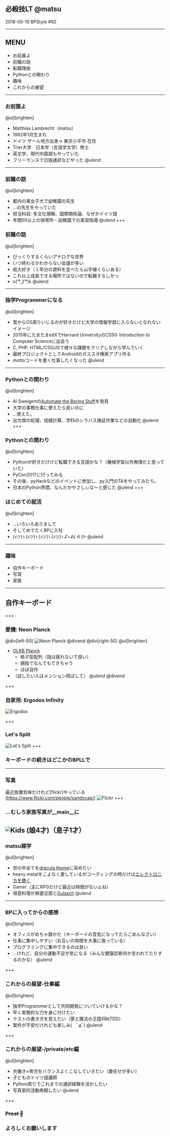 ## 必殺技LT @matsu
2018-05-10 BPStyle #92

---
## MENU
 * お前誰よ
 * 前職の話
 * 転職理由
 * Pythonとの関わり
 * 趣味
 * これからの展望
---

### お前誰よ
@ul[brighten]
 * Matthias Lambrecht（matsu）
 * 1982年1月生まれ
 * ドイツ ザール地方出身-> 東京小平市 在住
 * Trier大学　日本学（言語学文学）修士
 * 英文学、現代中国語もやっていた
 * フリーランスで日独通訳などやった
@ulend
---
### 前職の話
@ul[brighten]
  * 都内の某女子大で幼稚園の先生
  * ...の先生をやっていた
  * 担当科目: 多文化理解、国際関係論、なぜかドイツ語
  * 年間50以上の保育所・幼稚園での実習指導
@ulend
+++
### 前職の話
@ul[brighten]
  * びっくりするくらいアナログな世界
  * いつ終わるかわからない会議が多い
  * 紙大好き（１年分の資料を並べたら山手線くらいある）
  * これ以上成長できる場所ではないので転職するしかっ
  * o( ͡° ͜ʖ ͡°)k
@ulend

---
### 独学Programmerになる
@ul[brighten]
  * 昔からOS周りいじるのが好きだけど大学の情報学部に入らないとなれないイメージ
  * 2015年にたまたまedXでHarvard UniversityのCS50: Introduction to Computer Scienceに出会う
  * C, PHP, HTML/CSS/JSで様々な課題をクリアしながら学んでいく
  * 最終プロジェクトとしてAndroidのガススタ検索アプリ作る
  * mottoコードを書く仕事したくなった
@ulend
---
### Pythonとの関わり
@ul[brighten]
  * Al Sweigertの[Automate the Boring Stuff](https://automatetheboringstuff.com/)を発見
  * 大学の事務仕事に使えたら良いのに
  * ...使えた。
  * 出欠席の処理、成績計算、学科のシラバス検証作業などの自動化
@ulend
+++
### Pythonとの関わり
@ul[brighten]
  * Pythonが好きだけけど転職できる言語かな？（機械学習以外無理だと思っていた）
  * PyCon2017に行ってみる
  * その後、pyHackなどのイベントに参加し、py入門のTAをやってみたり。
  * 日本のPython界隈、なんだかやさしぃな〜と感じた
@ulend
+++
### はじめての就活
@ul[brighten]
  * ...いろいろありまして 
  * そしてめでたくBPに入社
  * (งツ)ว (งツ)ว (งツ)ว (งツ)ว ♪~ᕕ( ᐛ )ᕗ
@ulend

---
### 趣味
 * 自作キーボード
 * 写真
 * 家族

---
## 自作キーボード
+++
### 愛機: Neon Planck
@div[left-50]
![Neon Planck](git-pitch-bpstyle92/assets/planck_neon.jpg)
@divend
@div[right-50]
@ul[brighten]
  * [OLKB Planck](https://olkb.com/planck)
    * 格子型配列（指は疲れないで良い）
    * 親指でなんでもできちゃう
    * ほぼ自作
  * （試したい人はメンション飛ばして）
@ulend
@divend

+++
### 自家用: Ergodox Infinity
![Ergodox](git-pitch-bpstyle92/assets/ergodox.jpg)

+++
### Let's Split
![Let's Split](git-pitch-bpstyle92/assets/letssplit_mac.jpg)
+++
### キーボードの続きはどこかのBPLLで
---
### 写真
最近放置気味だけれど[flickr]やっている(https://www.flickr.com/people/sandocap/)
![Flickr](git-pitch-bpstyle92/assets/flickr_title.png)
+++
### ...むしろ家族写真が__main__に 
![Kids](git-pitch-bpstyle92/assets/eightbit_.jpg)
(娘4才)（息子1才）
---

### matsu雑学
@ul[brighten]
 * 世の中全てを[dracula theme](https://draculatheme.com/)に染めたい
 * heavy metalをこよなく愛しているがコーディングの時だけは[エレクトロニカを聴く](https://www.last.fm/user/anonelbe)
 * Gamer（主にRPGだけど最近は時間がないよね）
 * 得意料理が麻婆豆腐と[Gulasch](https://en.wikipedia.org/wiki/Goulash)
@ulend

---
### BPに入ってからの感想 

@ul[brighten]
  * オフィスがめちゃ静かだ（キーボードの音気になってたらごめんなさい）
  * 仕事に集中しやすい（お互いの時間を大事に扱っている）
  * プログラミングに集中できるのは良い
  * ...けれど、自分の運動不足が気になる（みんな健康診断何か言われてたりするのかな）
@ulend

+++
### これからの展望-仕事編

@ul[brighten]
 * 独学Programmerとして共同開発についていけるかな？
 * 早く実務的な力を身に付けたい
 * テストの書き方を覚えたい（夢と魔法の王国~~TDL~~TDD）
 * 案件が不安だけれども楽しみ(　ﾟдﾟ)
@ulend

+++
### これからの展望-/private/etc編

@ul[brighten]
 * 共働き×育児をバランスよくこなしていきたい（妻任せが多い）
 * 子どものドイツ語講師
 * Python周りでこれまでの通訳経験を活かしたい
 * 写真家的活動再開したい
@ulend

+++
### ~~Prost 🍻~~
### よろしくお願いします
